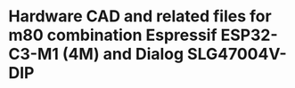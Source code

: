# Hardware CAD and related files for m80 combination Espressif ESP32-C3-M1 (4M) and Dialog SLG47004V-DIP

